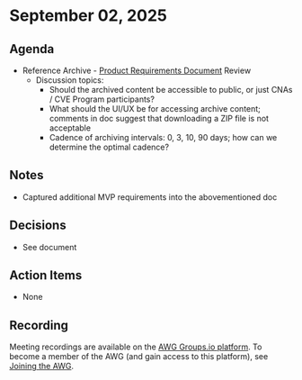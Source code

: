 # September 02, 2025

## Agenda

* Reference Archive - [Product Requirements Document](https://docs.google.com/document/d/1qtDu3lVeNh65ul4fYxR7i10JyLyruUYQimPGVEqmoXQ/edit?tab=t.0) Review
  * Discussion topics:
    * Should the archived content be accessible to public, or just CNAs / CVE Program participants?
    * What should the UI/UX be for accessing archive content; comments in doc suggest that downloading a ZIP file is not acceptable
    * Cadence of archiving intervals: 0, 3, 10, 90 days; how can we determine the optimal cadence?

## Notes

* Captured additional MVP requirements into the abovementioned doc

## Decisions

* See document

## Action Items

* None

## Recording

Meeting recordings are available on the [AWG Groups.io platform](https://cve-cwe-programs.groups.io/g/AWG/files/MeetingRecordings).
To become a member of the AWG (and gain access to this platform), see [Joining the AWG](https://github.com/CVEProject/automation-working-group?tab=readme-ov-file#joining-the-awg).
